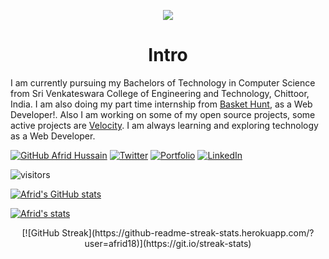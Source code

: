 <p align="center">
  <img src="https://drive.google.com/file/d/1CWyhKQ232VwSSNKLLeozLQhg4yLE-MZO/view?usp=sharing">
</p>



<h1 align="center"> Intro </h1>

<p align="center">

I am currently pursuing my Bachelors of Technology in Computer Science from Sri Venkateswara College of Engineering and Technology, Chittoor, India. I am also doing my part time internship from [Basket Hunt](https://www.baskethunt.com/), as a Web Developer!. Also I am working on some of my open source projects, some active projects are [Velocity](https://github.com/afrid18/velocity). I am always learning and exploring technology as a Web Developer.


[![GitHub Afrid Hussain](https://img.shields.io/github/followers/afrid18?label=follow&style=social)](https://github.com/afrid18)
[![Twitter](https://img.shields.io/badge/Twitter-%231DA1F2.svg?style=for-the-badge&logo=Twitter&logoColor=white)](https://twitter.com/afrid1808)
[![Portfolio](https://img.shields.io/badge/Portfolio-%23000000.svg?style=for-the-badge&logo=firefox&logoColor=#FF7139)](https://afridhussain.me)
[![LinkedIn](https://img.shields.io/badge/linkedin-%230077B5.svg?style=for-the-badge&logo=linkedin&logoColor=white)](linkedin.com/in/afridhussain/)

![visitors](https://visitor-badge.laobi.icu/badge?page_id=afrid18.afrid18)

</p>


<p align="center">

[![Afrid's GitHub stats](https://github-readme-stats.vercel.app/api?username=afrid18&count_private=true&show_icons=true&theme=dracula)](https://github.com/anuraghazra/github-readme-stats)

[![Afrid's stats](https://github-readme-stats.vercel.app/api/wakatime?username=afrid18)](https://github.com/anuraghazra/github-readme-stats)
</p>


<p align="center">
[![GitHub Streak](https://github-readme-streak-stats.herokuapp.com/?user=afrid18)](https://git.io/streak-stats)
</p>


